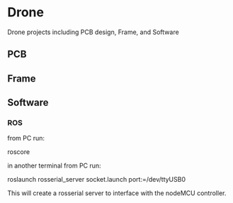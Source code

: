 # Drone
Drone projects including PCB design, Frame, and Software



## PCB



## Frame




## Software


### ROS
from PC run:

roscore

in another terminal from PC run:

roslaunch rosserial_server socket.launch port:=/dev/ttyUSB0

This will create a rosserial server to interface with the nodeMCU controller.
